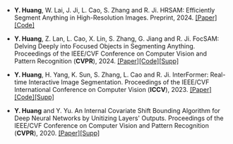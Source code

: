 - <strong><strong>Y. Huang</strong></strong>, W. Lai, J. Ji, L. Cao, S. Zhang and R. Ji. HRSAM: Efficiently Segment Anything in High-Resolution Images. Preprint, 2024. [[Paper]](https://arxiv.org/pdf/2407.02109)[[Code]](https://github.com/YouHuang67/High-Resolution-Segment-Anything.git)

- <strong><strong>Y. Huang</strong></strong>, Z. Lan, L. Cao, X. Lin, S. Zhang, G. Jiang and R. Ji. FocSAM: Delving Deeply into Focused Objects in Segmenting Anything. Proceedings of the IEEE/CVF Conference on Computer Vision and Pattern Recognition (<strong><strong>CVPR</strong></strong>), 2024. [[Paper]](https://openaccess.thecvf.com/content/CVPR2024/html/Huang_FocSAM_Delving_Deeply_into_Focused_Objects_in_Segmenting_Anything_CVPR_2024_paper.html)[[Code]](https://github.com/YouHuang67/focsam.git)[[Supp]](https://openaccess.thecvf.com/content/CVPR2024/supplemental/Huang_FocSAM_Delving_Deeply_CVPR_2024_supplemental.zip)

- <strong><strong>Y. Huang</strong></strong>, H. Yang, K. Sun, S. Zhang, L. Cao and R. Ji. InterFormer: Real-time Interactive Image Segmentation. Proceedings of the IEEE/CVF International Conference on Computer Vision (<strong><strong>ICCV</strong></strong>), 2023. [[Paper]](https://openaccess.thecvf.com/content/ICCV2023/html/Huang_InterFormer_Real-time_Interactive_Image_Segmentation_ICCV_2023_paper.html)[[Code]](https://github.com/YouHuang67/InterFormer.git)[[Supp]](https://openaccess.thecvf.com/content/ICCV2023/supplemental/Huang_InterFormer_Real-time_Interactive_ICCV_2023_supplemental.zip)

- <strong><strong>Y. Huang</strong></strong> and Y. Yu. An Internal Covariate Shift Bounding Algorithm for Deep Neural Networks by Unitizing Layers' Outputs. Proceedings of the IEEE/CVF Conference on Computer Vision and Pattern Recognition (<strong><strong>CVPR</strong></strong>), 2020. [[Paper]](https://openaccess.thecvf.com/content_CVPR_2020/html/Huang_An_Internal_Covariate_Shift_Bounding_Algorithm_for_Deep_Neural_Networks_CVPR_2020_paper.html)[[Supp]](https://openaccess.thecvf.com/content_CVPR_2020/supplemental/Huang_An_Internal_Covariate_CVPR_2020_supplemental.pdf)

